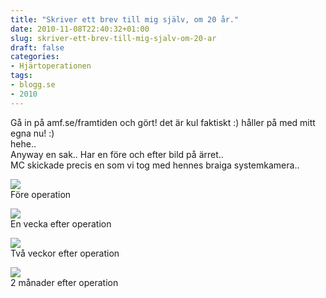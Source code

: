 ```yaml
---
title: "Skriver ett brev till mig själv, om 20 år."
date: 2010-11-08T22:40:32+01:00
slug: skriver-ett-brev-till-mig-sjalv-om-20-ar
draft: false
categories:
- Hjärtoperationen
tags:
- blogg.se
- 2010
---
```

Gå in på amf.se/framtiden och gört! det är kul faktiskt :) håller på med mitt egna nu! :)  
hehe..  
Anyway en sak.. Har en före och efter bild på ärret..  
MC skickade precis en som vi tog med hennes braiga systemkamera..  
  
  
  
![](/assets/images/blogg.se/dsc_0084_116266953.jpg)  
Före operation  
  
![](https://cdn3.cdnme.se/cdn/9-1/701517/images/2010/dsc09088_116267078.jpg)  
En vecka efter operation  
  
  
![](/assets/images/blogg.se/dsc09126_116267200.jpg)  
Två veckor efter operation  
  
  
  
![](/assets/images/blogg.se/2mnrr_116268268.jpg)  
2 månader efter operation